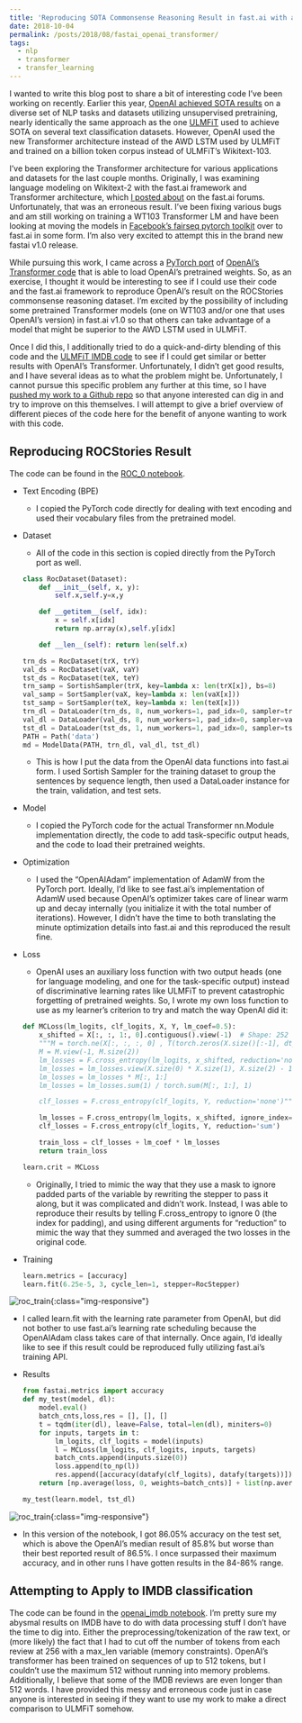 ```yaml
---
title: 'Reproducing SOTA Commonsense Reasoning Result in fast.ai with a OpenAI’s Pretrained Transformer Language Model'
date: 2018-10-04
permalink: /posts/2018/08/fastai_openai_transformer/
tags:
  - nlp
  - transformer
  - transfer_learning
---
```


I wanted to write this blog post to share a bit of interesting code I’ve been working on recently. Earlier this year, [OpenAI achieved SOTA results](https://blog.openai.com/language-unsupervised/) on a diverse set of NLP tasks and datasets utilizing unsupervised pretraining, nearly identically the same approach as the one [ULMFiT](https://arxiv.org/abs/1801.06146) used to achieve SOTA on several text classification datasets. However, OpenAI used the new Transformer architecture instead of the AWD LSTM used by ULMFiT and trained on a billion token corpus instead of ULMFiT’s Wikitext-103.

I’ve been exploring the Transformer architecture for various applications and datasets for the last couple months. Originally, I was examining language modeling on Wikitext-2 with the fast.ai framework and Transformer architecture, which [I posted about](http://forums.fast.ai/t/implemented-a-transformer-wikitext2-language-model-with-superior-results-to-recent-awd-lstm-fastai-implementation/19559) on the fast.ai forums. Unfortunately, that was an erroneous result. I’ve been fixing various bugs and am still working on training a WT103 Transformer LM and have been looking at moving the models in [Facebook’s fairseq pytorch toolkit](https://github.com/pytorch/fairseq) over to fast.ai in some form. I’m also very excited to attempt this in the brand new fastai v1.0 release.

While pursuing this work, I came across a [PyTorch port](https://github.com/huggingface/pytorch-openai-transformer-lm) of [OpenAI’s Transformer code](https://github.com/openai/finetune-transformer-lm) that is able to load OpenAI’s pretrained weights. So, as an exercise, I thought it would be interesting to see if I could use their code and the fast.ai framework to reproduce OpenAI’s result on the ROCStories commonsense reasoning dataset. I’m excited by the possibility of including some pretrained Transformer models (one on WT103 and/or one that uses OpenAI’s version) in fast.ai v1.0 so that others can take advantage of a model that might be superior to the AWD LSTM used in ULMFiT.

Once I did this, I additionally tried to do a quick-and-dirty blending of this code and the [ULMFiT IMDB code](http://nlp.fast.ai/category/classification.html) to see if I could get similar or better results with OpenAI’s Transformer. Unfortunately, I didn’t get good results, and I have several ideas as to what the problem might be. Unfortunately, I cannot pursue this specific problem any further at this time, so I have [pushed my work to a Github repo](https://github.com/jbkjr/fastai-openai-finetune) so that anyone interested can dig in and try to improve on this themselves. I will attempt to give a brief overview of different pieces of the code here for the benefit of anyone wanting to work with this code.

## Reproducing ROCStories Result

The code can be found in the [ROC_0 notebook](https://github.com/jbkjr/fastai-openai-finetune/blob/master/ROCStories/ROC_0.ipynb).

* Text Encoding (BPE)
  * I copied the PyTorch code directly for dealing with text encoding and used their vocabulary files from the pretrained model.
* Dataset
  * All of the code in this section is copied directly from the PyTorch port as well.

  ```python
  class RocDataset(Dataset):
      def __init__(self, x, y):
          self.x,self.y=x,y

      def __getitem__(self, idx):
          x = self.x[idx]
          return np.array(x),self.y[idx]

      def __len__(self): return len(self.x)

  trn_ds = RocDataset(trX, trY)
  val_ds = RocDataset(vaX, vaY)
  tst_ds = RocDataset(teX, teY)
  trn_samp = SortishSampler(trX, key=lambda x: len(trX[x]), bs=8)
  val_samp = SortSampler(vaX, key=lambda x: len(vaX[x]))
  tst_samp = SortSampler(teX, key=lambda x: len(teX[x]))
  trn_dl = DataLoader(trn_ds, 8, num_workers=1, pad_idx=0, sampler=trn_samp)
  val_dl = DataLoader(val_ds, 8, num_workers=1, pad_idx=0, sampler=val_samp)
  tst_dl = DataLoader(tst_ds, 1, num_workers=1, pad_idx=0, sampler=tst_samp)
  PATH = Path('data')
  md = ModelData(PATH, trn_dl, val_dl, tst_dl)
  ```
  * This is how I put the data from the OpenAI data functions into fast.ai form. I used Sortish Sampler for the training dataset to group the sentences by sequence length, then used a DataLoader instance for the train, validation, and test sets.
* Model
  * I copied the PyTorch code for the actual Transformer nn.Module implementation directly, the code to add task-specific output heads, and the code to load their pretrained weights.
* Optimization
  * I used the “OpenAIAdam” implementation of AdamW from the PyTorch port. Ideally, I’d like to see fast.ai’s implementation of AdamW used because OpenAI’s optimizer takes care of linear warm up and decay internally (you initialize it with the total number of iterations). However, I didn’t have the time to both translating the minute optimization details into fast.ai and this reproduced the result fine.
* Loss
  * OpenAI uses an auxiliary loss function with two output heads (one for language modeling, and one for the task-specific output) instead of discriminative learning rates like ULMFiT to prevent catastrophic forgetting of pretrained weights. So, I wrote my own loss function to use as my learner’s criterion to try and match the way OpenAI did it:

  ```python
  def MCLoss(lm_logits, clf_logits, X, Y, lm_coef=0.5):
      x_shifted = X[:, :, 1:, 0].contiguous().view(-1)  # Shape: 252
      """M = torch.ne(X[:, :, :, 0] , T(torch.zeros(X.size()[:-1], dtype=torch.long))).to(torch.float)
      M = M.view(-1, M.size(2))
      lm_losses = F.cross_entropy(lm_logits, x_shifted, reduction='none')
      lm_losses = lm_losses.view(X.size(0) * X.size(1), X.size(2) - 1)
      lm_losses = lm_losses * M[:, 1:]
      lm_losses = lm_losses.sum(1) / torch.sum(M[:, 1:], 1)

      clf_losses = F.cross_entropy(clf_logits, Y, reduction='none')"""

      lm_losses = F.cross_entropy(lm_logits, x_shifted, ignore_index=0, reduction='elementwise_mean')
      clf_losses = F.cross_entropy(clf_logits, Y, reduction='sum')

      train_loss = clf_losses + lm_coef * lm_losses
      return train_loss
  ```

  ```python
  learn.crit = MCLoss
  ```

  * Originally, I tried to mimic the way that they use a mask to ignore padded parts of the variable by rewriting the stepper to pass it along, but it was complicated and didn’t work. Instead, I was able to reproduce their results by telling F.cross_entropy to ignore 0 (the index for padding), and using different arguments for “reduction” to mimic the way that they summed and averaged the two losses in the original code.
* Training

  ```python
  learn.metrics = [accuracy]
  learn.fit(6.25e-5, 3, cycle_len=1, stepper=RocStepper)
  ```  
![roc_train](/images/rocstories.png){:class="img-responsive"}
  * I called learn.fit with the learning rate parameter from OpenAI, but did not bother to use fast.ai’s learning rate scheduling because the OpenAIAdam class takes care of that internally. Once again, I’d ideally like to see if this result could be reproduced fully utilizing fast.ai’s training API.
* Results

  ```python
  from fastai.metrics import accuracy
  def my_test(model, dl):
      model.eval()
      batch_cnts,loss,res = [], [], []
      t = tqdm(iter(dl), leave=False, total=len(dl), miniters=0)
      for inputs, targets in t:
          lm_logits, clf_logits = model(inputs)
          l = MCLoss(lm_logits, clf_logits, inputs, targets)
          batch_cnts.append(inputs.size(0))
          loss.append(to_np(l))
          res.append([accuracy(datafy(clf_logits), datafy(targets))])
      return [np.average(loss, 0, weights=batch_cnts)] + list(np.average(np.stack(res), 0, weights=batch_cnts))
  ```
  ```python
  my_test(learn.model, tst_dl)
  ```
![roc_train](/images/rocstories_results.png){:class="img-responsive"}
  * In this version of the notebook, I got 86.05% accuracy on the test set, which is above the OpenAI’s median result of 85.8% but worse than their best reported result of 86.5%. I once surpassed their maximum accuracy, and in other runs I have gotten results in the 84-86% range.

## Attempting to Apply to IMDB classification

The code can be found in the [openai_imdb notebook](https://github.com/jbkjr/fastai-openai-finetune/blob/master/imdb/openai_imdb.ipynb).
I’m pretty sure my abysmal results on IMDB have to do with data processing stuff I don’t have the time to dig into. Either the preprocessing/tokenization of the raw text, or (more likely) the fact that I had to cut off the number of tokens from each review at 256 with a max_len variable (memory constraints). OpenAI’s transformer has been trained on sequences of up to 512 tokens, but I couldn’t use the maximum 512 without running into memory problems. Additionally, I believe that some of the IMDB reviews are even longer than 512 words. I have provided this messy and erroneous code just in case anyone is interested in seeing if they want to use my work to make a direct comparison to ULMFiT somehow.
